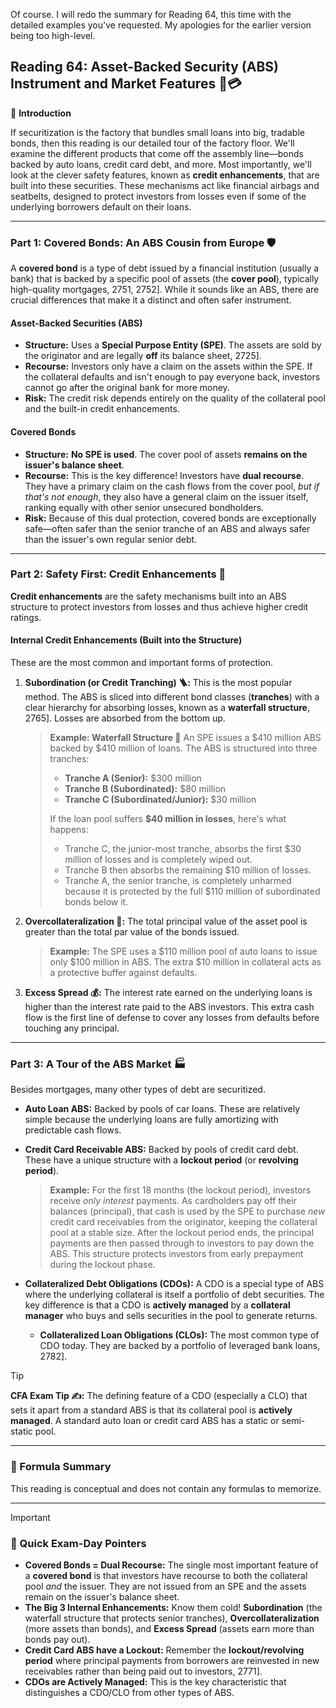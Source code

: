 Of course. I will redo the summary for Reading 64, this time with the detailed examples you've requested. My apologies for the earlier version being too high-level.

## Reading 64: Asset-Backed Security (ABS) Instrument and Market Features 🚗💳

🎯 **Introduction**

If securitization is the factory that bundles small loans into big, tradable bonds, then this reading is our detailed tour of the factory floor. We'll examine the different products that come off the assembly line—bonds backed by auto loans, credit card debt, and more. Most importantly, we'll look at the clever safety features, known as **credit enhancements**, that are built into these securities. These mechanisms act like financial airbags and seatbelts, designed to protect investors from losses even if some of the underlying borrowers default on their loans.

---

### Part 1: Covered Bonds: An ABS Cousin from Europe 🛡️

A **covered bond** is a type of debt issued by a financial institution (usually a bank) that is backed by a specific pool of assets (the **cover pool**), typically high-quality mortgages, 2751, 2752]. While it sounds like an ABS, there are crucial differences that make it a distinct and often safer instrument.

#### **Asset-Backed Securities (ABS)**

* **Structure:** Uses a **Special Purpose Entity (SPE)**. The assets are sold by the originator and are legally **off** its balance sheet, 2725].
* **Recourse:** Investors only have a claim on the assets within the SPE. If the collateral defaults and isn't enough to pay everyone back, investors cannot go after the original bank for more money.
* **Risk:** The credit risk depends entirely on the quality of the collateral pool and the built-in credit enhancements.

#### **Covered Bonds**

* **Structure:** **No SPE is used**. The cover pool of assets **remains on the issuer's balance sheet**.
* **Recourse:** This is the key difference! Investors have **dual recourse**. They have a primary claim on the cash flows from the cover pool, *but if that's not enough*, they also have a general claim on the issuer itself, ranking equally with other senior unsecured bondholders.
* **Risk:** Because of this dual protection, covered bonds are exceptionally safe—often safer than the senior tranche of an ABS and always safer than the issuer's own regular senior debt.

---

### Part 2: Safety First: Credit Enhancements 👷

**Credit enhancements** are the safety mechanisms built into an ABS structure to protect investors from losses and thus achieve higher credit ratings.

#### **Internal Credit Enhancements (Built into the Structure)**

These are the most common and important forms of protection.

1.  **Subordination (or Credit Tranching) 🪜:** This is the most popular method. The ABS is sliced into different bond classes (**tranches**) with a clear hierarchy for absorbing losses, known as a **waterfall structure**, 2765]. Losses are absorbed from the bottom up.
    > **Example: Waterfall Structure 🧮**
    > An SPE issues a $410 million ABS backed by $410 million of loans. The ABS is structured into three tranches:
    > * **Tranche A (Senior):** $300 million
    > * **Tranche B (Subordinated):** $80 million
    > * **Tranche C (Subordinated/Junior):** $30 million
    >
    > If the loan pool suffers **$40 million in losses**, here's what happens:
    > * Tranche C, the junior-most tranche, absorbs the first $30 million of losses and is completely wiped out.
    > * Tranche B then absorbs the remaining $10 million of losses.
    > * Tranche A, the senior tranche, is completely unharmed because it is protected by the full $110 million of subordinated bonds below it.

2.  **Overcollateralization 💎:** The total principal value of the asset pool is greater than the total par value of the bonds issued.
    > **Example:** The SPE uses a $110 million pool of auto loans to issue only $100 million in ABS. The extra $10 million in collateral acts as a protective buffer against defaults.

3.  **Excess Spread 💰:** The interest rate earned on the underlying loans is higher than the interest rate paid to the ABS investors. This extra cash flow is the first line of defense to cover any losses from defaults before touching any principal.

---

### Part 3: A Tour of the ABS Market 🏭

Besides mortgages, many other types of debt are securitized.

* **Auto Loan ABS:** Backed by pools of car loans. These are relatively simple because the underlying loans are fully amortizing with predictable cash flows.
* **Credit Card Receivable ABS:** Backed by pools of credit card debt. These have a unique structure with a **lockout period** (or **revolving period**).
    > **Example:** For the first 18 months (the lockout period), investors receive *only interest* payments. As cardholders pay off their balances (principal), that cash is used by the SPE to purchase *new* credit card receivables from the originator, keeping the collateral pool at a stable size. After the lockout period ends, the principal payments are then passed through to investors to pay down the ABS. This structure protects investors from early prepayment during the lockout phase.

* **Collateralized Debt Obligations (CDOs):**
    A CDO is a special type of ABS where the underlying collateral is itself a portfolio of debt securities. The key difference is that a CDO is **actively managed** by a **collateral manager** who buys and sells securities in the pool to generate returns.
    * **Collateralized Loan Obligations (CLOs):** The most common type of CDO today. They are backed by a portfolio of leveraged bank loans, 2782].

> [!TIP]
> **CFA Exam Tip ✍️:** The defining feature of a CDO (especially a CLO) that sets it apart from a standard ABS is that its collateral pool is **actively managed**. A standard auto loan or credit card ABS has a static or semi-static pool.

---

### 🧪 Formula Summary

This reading is conceptual and does not contain any formulas to memorize.

---

> [!IMPORTANT]
> ### 🎯 Quick Exam-Day Pointers
>
> * **Covered Bonds = Dual Recourse:** The single most important feature of a **covered bond** is that investors have recourse to both the collateral pool *and* the issuer. They are not issued from an SPE and the assets remain on the issuer's balance sheet.
> * **The Big 3 Internal Enhancements:** Know them cold! **Subordination** (the waterfall structure that protects senior tranches), **Overcollateralization** (more assets than bonds), and **Excess Spread** (assets earn more than bonds pay out).
> * **Credit Card ABS have a Lockout:** Remember the **lockout/revolving period** where principal payments from borrowers are reinvested in new receivables rather than being paid out to investors, 2771].
> * **CDOs are Actively Managed:** This is the key characteristic that distinguishes a CDO/CLO from other types of ABS.